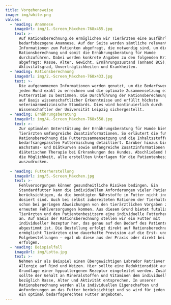 ```yaml
---
title: Vorgehensweise
image: img/white.png
values:
  - heading: Anamnese
    imageUrl: img/1.-Screen_Mäxchen-768x455.jpg
    text: >-
      Auf Rationsberechnung.de ermöglichen wir Tierärzten eine ausführliche und
      bedarfsbezogene Anamnese. Auf der Seite werden sämtliche relevanten
      Informationen zum Patienten abgefragt, die notwendig sind, um die
      Rationsberechnung und somit die Ernährungsberatung für Hunde
      durchzuführen. Dabei werden konkrete Angaben zu den folgenden Kriterien
      abgefragt: Rasse, Alter, Gewicht, Ernährungszustand (anhand BCS),
      Aktivitätsgrad, Unverträglichkeiten und Krankheiten.
  - heading: Rationsberechnung
    imageUrl: img/2.-Screen_Mäxchen-768x433.jpg
    text: >-
      Die aufgenommenen Informationen werden genutzt, um die Bedarfswerte für
      jeden Hund exakt zu errechnen und die optimale Zusammensetzung einer
      Futterration zu bestimmen. Die Durchführung der Rationsberechnung erfolgt
      auf Basis wissenschaftlicher Erkenntnisse und erfüllt höchste
      veterinärmedizinische Standards. Dies wird kontinuierlich durch
      Wissenschaftler der Universität Leipzig sichergestellt.
  - heading: Ernährungsberatung
    imageUrl: img/4.-Screen_Mäxchen-768x558.jpg
    text: >-
      Zur optimalen Unterstützung der Ernährungsberatung für Hunde bieten wir
      Tierärzten umfangreiche Zusatzinformationen. So erläutert die futalis
      Rationsberechnung die Futterzusammensetzung und die Inhaltsstoffe einer
      bedarfsangepassten Futtermischung detailliert. Darüber hinaus bieten wir
      Wachstums- und Diätkurven sowie umfangreiche Zusatzinformationen zur
      diätetischen Therapie bei Erkrankungen des Hundes. Abschließend besteht
      die Möglichkeit, alle erstellten Unterlagen für die Patientenbesitzer
      auszudrucken.
       
  - heading: Futterherstellung
    imageUrl: img/5.-Screen_Mäxchen.jpg
    text: >-
      Fehlversorgungen können gesundheitliche Risiken bedingen. Ein
      Standardfutter kann die individuellen Anforderungen vieler Patienten nicht
      berücksichtigen, da die benötigten Nährstoffe im Futter nicht individuell
      dosiert sind. Auch bei selbst zubereiteten Rationen der Tierhalter kann es
      schon bei geringen Abweichungen von den tierärztlichen Vorgaben zu
      erneuten Fehlversorgungen kommen. Aus diesem Grund bietet futalis
      Tierärzten und den Patientenbesitzern eine individuelle Futterherstellung
      an. Auf Basis der Rationsberechnung stellen wir ein Futter mit
      individueller Rezeptur her, das genau auf den Bedarf des Patienten
      abgestimmt ist. Die Bestellung erfolgt direkt auf Rationsberechnung.de und
      ermöglicht Tierärzten eine dauerhafte Provision auf die Erst- und alle
      Folgebestellungen – egal ob diese aus der Praxis oder direkt bei futalis
      erfolgen.
  - heading: Beispielfall
    imageUrl: img/Lotta.jpg
    text: >-
      Nehmen wir als Beispiel einen übergewichtigen Labrador Retriever mit
      Allergie auf Rind und Weizen. Hier sollte eine Reduktionsdiät auf
      Grundlage einer hypoallergenen Rezeptur eingeleitet werden. Zusätzlich
      sollte der Gehalt an Mineralstoffen und Vitaminen dem individuellen Bedarf
      bezüglich Rasse, Alter und Aktivität entsprechen. In unserer
      Rationsberechnung werden alle individuellen Eigenschaften und
      Anforderungen an das Futter berücksichtigt und so wird für jeden Patienten
      ein optimal bedarfsgerechtes Futter angeboten.
---
```


